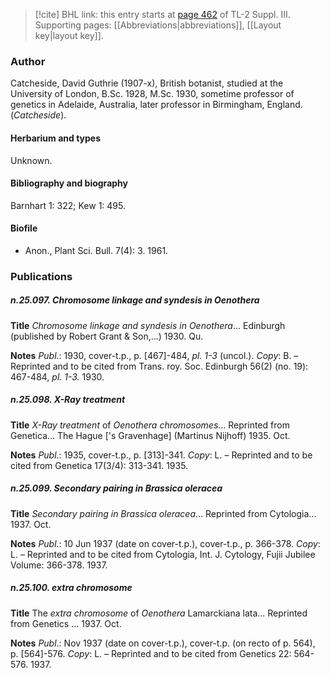 > [!cite] BHL link: this entry starts at [page 462](https://www.biodiversitylibrary.org/item/103861#page/472/mode/1up) of TL-2 Suppl. III.
> Supporting pages: [[Abbreviations|abbreviations]], [[Layout key|layout key]].

### Author

Catcheside, David Guthrie (1907-x), British botanist, studied at the University of London, B.Sc. 1928, M.Sc. 1930, sometime professor of genetics in Adelaide, Australia, later professor in Birmingham, England. (*Catcheside*).

#### Herbarium and types

Unknown.

#### Bibliography and biography

Barnhart 1: 322; Kew 1: 495.

#### Biofile

- Anon., Plant Sci. Bull. 7(4): 3. 1961.

### Publications

##### n.25.097. Chromosome linkage and syndesis in Oenothera

**Title**
*Chromosome linkage and syndesis in Oenothera*... Edinburgh (published by Robert Grant & Son,...) 1930. Qu.

**Notes**
*Publ*.: 1930, cover-t.p., p. \[467\]-484, *pl. 1-3* (uncol.). *Copy*: B. – Reprinted and to be cited from Trans. roy. Soc. Edinburgh 56(2) (no. 19): 467-484, *pl. 1-3.* 1930.

##### n.25.098. X-Ray treatment

**Title**
*X-Ray treatment* of *Oenothera chromosomes*... Reprinted from Genetica... The Hague \['s Gravenhage\] (Martinus Nijhoff) 1935. Oct.

**Notes**
*Publ*.: 1935, cover-t.p., p. \[313\]-341. *Copy*: L. – Reprinted and to be cited from Genetica 17(3/4): 313-341. 1935.

##### n.25.099. Secondary pairing in Brassica oleracea

**Title**
*Secondary pairing in Brassica oleracea*... Reprinted from Cytologia... 1937. Oct.

**Notes**
*Publ*.: 10 Jun 1937 (date on cover-t.p.), cover-t.p., p. 366-378. *Copy*: L. – Reprinted and to be cited from Cytologia, Int. J. Cytology, Fujii Jubilee Volume: 366-378. 1937.

##### n.25.100. extra chromosome

**Title**
The *extra chromosome* of *Oenothera* Lamarckiana lata... Reprinted from Genetics ... 1937. Oct.

**Notes**
*Publ*.: Nov 1937 (date on cover-t.p.), cover-t.p. (on recto of p. 564), p. \[564\]-576. *Copy*: L.  – Reprinted and to be cited from Genetics 22: 564-576. 1937.

